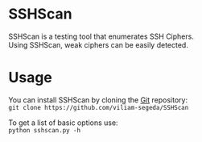 SSHScan
=======

SSHScan is a testing tool that enumerates SSH Ciphers.<br>
Using SSHScan, weak ciphers can be easily detected.

Usage
=====

You can install SSHScan by cloning the [Git](https://github.com/viliam-segeda/SSHScan) repository:<br>
`git clone https://github.com/viliam-segeda/SSHScan`

To get a list of basic options use: <br>
`python sshscan.py -h`
